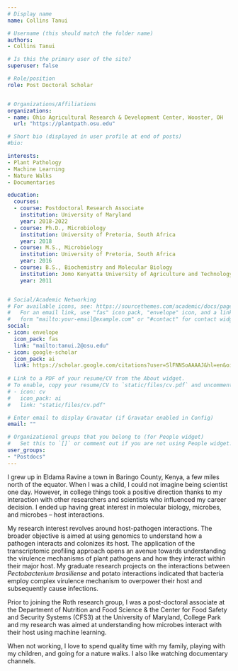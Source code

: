 ```yaml
---
# Display name
name: Collins Tanui

# Username (this should match the folder name)
authors:
- Collins Tanui

# Is this the primary user of the site?
superuser: false

# Role/position
role: Post Doctoral Scholar


# Organizations/Affiliations
organizations:
- name: Ohio Agricultural Research & Development Center, Wooster, OH
  url: "https://plantpath.osu.edu"

# Short bio (displayed in user profile at end of posts)
#bio: 

interests:
- Plant Pathology
- Machine Learning
- Nature Walks
- Documentaries

education:
  courses:
  - course: Postdoctoral Research Associate
    institution: University of Maryland
    year: 2018-2022
  - course: Ph.D., Microbiology
    institution: University of Pretoria, South Africa
    year: 2018
  - course: M.S., Microbiology
    institution: University of Pretoria, South Africa
    year: 2016
  - course: B.S., Biochemistry and Molecular Biology
    institution: Jomo Kenyatta University of Agriculture and Technology, Kenya
    year: 2011


# Social/Academic Networking
# For available icons, see: https://sourcethemes.com/academic/docs/page-builder/#icons
#   For an email link, use "fas" icon pack, "envelope" icon, and a link in the
#   form "mailto:your-email@example.com" or "#contact" for contact widget.
social:
- icon: envelope
  icon_pack: fas
  link: "mailto:tanui.2@osu.edu"
- icon: google-scholar
  icon_pack: ai
  link: https://scholar.google.com/citations?user=SlFNNSoAAAAJ&hl=en&oi=ao
  
# Link to a PDF of your resume/CV from the About widget.
# To enable, copy your resume/CV to `static/files/cv.pdf` and uncomment the lines below.
# - icon: cv
#   icon_pack: ai
#   link: "static/files/cv.pdf"

# Enter email to display Gravatar (if Gravatar enabled in Config)
email: ""

# Organizational groups that you belong to (for People widget)
#   Set this to `[]` or comment out if you are not using People widget.
user_groups:
- "Postdocs"
---
```


I grew up in Eldama Ravine a town in Baringo County, Kenya, a few miles north of the equator. When I was a child, I could not imagine being scientist one day. However, in college things took a positive direction thanks to my interaction with other researchers and scientists who influenced my career decision. I ended up having great interest in molecular biology, microbes, and microbes – host interactions. 

My research interest revolves around host-pathogen interactions. The broader objective is aimed at using genomics to understand how a pathogen interacts and colonizes its host. The application of the transcriptomic profiling approach opens an avenue towards understanding the virulence mechanisms of plant pathogens and how they  interact within their major host. My graduate research projects on the interactions between _Pectobacterium brasiliense_ and potato interactions indicated that bacteria employ complex virulence mechanism to overpower their host and subsequently cause infections. 

Prior to joining the Roth research group, I was a post-doctoral associate at the Department of Nutrition and Food Science & the Center for Food Safety and Security Systems (CFS3) at the University of Maryland, College Park and my research was aimed at understanding how microbes interact with their host using machine learning. 

When not working, I love to spend quality time with my family, playing with my children, and going for a nature walks. I also like watching documentary channels. 



